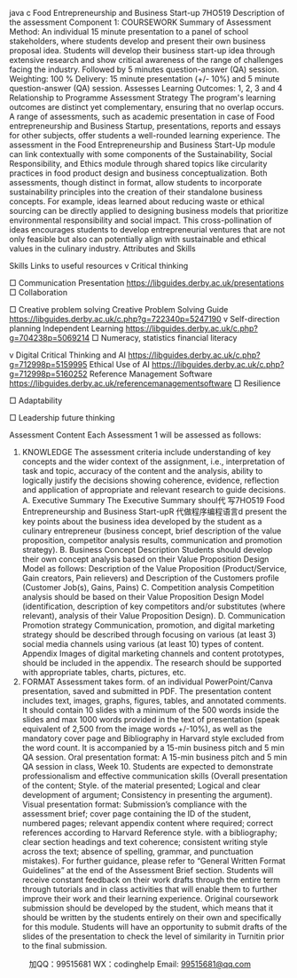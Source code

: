 java c
Food   Entrepreneurship   and   Business   Start-up
7HO519
Description of the assessment
Component   1: COURSEWORK
Summary of Assessment   Method:    An   individual   15   minute   presentation to a   panel of school   stakeholders, where students develop and   present their   own   business   proposal   idea.   Students   will develop their   business start-up   idea through extensive   research and show   critical   awareness   of the   range of challenges facing the   industry.   Followed   by 5   minutes   question-answer   (QA) session.
Weighting:      100 %
Delivery:   15   minute   presentation   (+/-   10%)   and 5   minute question-answer   (QA) session.
Assesses   Learning Outcomes:       1,   2,   3   and   4
Relationship to   Programme Assessment Strategy
The   program's   learning outcomes are distinct yet   complementary,   ensuring that   no   overlap   occurs.   A   range of assessments, such as   academic   presentation   in   case of   Food   entrepreneurship   and   Business      Startup,   presentations,   reports and essays for other subjects,   offer   students   a   well-rounded   learning   experience.
The assessment   in the Food Entrepreneurship and   Business Start-Up   module   can   link   contextually with some components of the Sustainability, Social Responsibility, and Ethics   module   through   shared topics   like circularity   practices   in food   product   design and   business conceptualization.   Both assessments, though distinct   in format, allow students to   incorporate   sustainability   principles   into   the creation of their standalone   business concepts.   For example,   ideas   learned   about   reducing   waste   or ethical sourcing   can   be directly applied to   designing   business   models that   prioritize   environmental   responsibility and social   impact. This cross-pollination of   ideas   encourages   students to   develop   entrepreneurial ventures that are   not only   feasible   but also   can   potentially   align   with   sustainable   and ethical values   in the culinary   industry.
Attributes and   Skills

Skills                                                                                                                                                                               Links to useful   resources
v
Critical thinking
   
□
Communication
Presentation
https://libguides.derby.ac.uk/presentations
□
Collaboration
   
□
Creative   problem solving
Creative   Problem Solving Guide
https://libguides.derby.ac.uk/c.php?g=722340p=5247190
v
Self-direction    planning
Independent   Learning
https://libguides.derby.ac.uk/c.php?g=704238p=5069214
□
Numeracy, statistics    financial   literacy
   
v
Digital
Critical Thinking and   AI
https://libguides.derby.ac.uk/c.php?g=712998p=5159995
Ethical   Use of   AI
https://libguides.derby.ac.uk/c.php?g=712998p=5160252
Reference   Management Software
https://libguides.derby.ac.uk/referencemanagementsoftware
□
Resilience
   
□
Adaptability
   
□
Leadership  future   thinking
   
Assessment Content
Each Assessment   1 will   be   assessed as follows:
1)   KNOWLEDGE
The assessment criteria   include   understanding of   key concepts   and the   wider   context   of the assignment,   i.e.,   interpretation of task and topic, accuracy of the   content   and the   analysis,   ability   to      logically justify the decisions showing coherence, evidence,   reflection   and   application   of appropriate   and   relevant   research to guide   decisions.
A.         Executive Summary
The   Executive Summary shoul代 写7HO519 Food Entrepreneurship and Business Start-upR
代做程序编程语言d   present   the   key   points about the   business   idea   developed   by the student as a culinary entrepreneur   (business   concept,   brief   description   of the value   proposition,   competitor analysis   results, communication and   promotion strategy).
B.         Business Concept   Description
Students should develop their own concept   analysis   based   on their   Value   Proposition   Design   Model   as follows:   Description of the Value   Proposition   (Product/Service, Gain creators,   Pain   relievers)   and      Description of the Customers   profile   (Customer Job(s), Gains,   Pains)
C.         Competition analysis
Competition analysis should   be   based on their Value   Proposition   Design   Model   (identification,   description of   key competitors and/or substitutes   (where   relevant),   analysis of their   Value Proposition   Design).
D.       Communication    Promotion   strategy
Communication,   promotion, and   digital   marketing strategy should   be described through   focusing   on   various   (at   least   3) social   media channels   using various   (at   least   10) types of content.   Appendix   Images of digital   marketing channels and   content   prototypes,   should   be   included   in the   appendix.   The   research should   be supported with appropriate tables,   charts,   pictures,   etc.
2)   FORMAT
Assessment takes form. of an   individual   PowerPoint/Canva   presentation, saved and   submitted   in   PDF. The   presentation content   includes text,   images, graphs, figures, tables, and   annotated   comments.   It should contain   10 slides with a   minimum   of   the   500   words   inside   the   slides   and   max      1000 words   provided   in the text of   presentation   (speak equivalent   of   2,500 from the   image   words      +/-10%), as well as the   mandatory cover   page   and   Bibliography   in   Harvard   style   excluded from   the   word count.   It   is accompanied   by a   15-min   business   pitch   and   5   min   QA   session.
Oral presentation format: A   15-min   business   pitch and 5   min   QA   session   in   class,   Week   10.   Students are expected to demonstrate   professionalism and   effective   communication   skills   (Overall   presentation of the content; Style. of the   material   presented;   Logical   and   clear   development   of   argument; Consistency   in   presenting the argument).
Visual presentation format:   Submission’s compliance with the   assessment   brief;   cover   page containing the   ID of the student,   numbered   pages;   relevant appendix content   where   required; correct   references according to   Harvard   Reference style. with a   bibliography;   clear   section   headings   and text coherence; consistent writing style   across the   text;   absence   of   spelling,   grammar,   and   punctuation   mistakes).   For further guidance,   please   refer to “General Written   Format Guidelines” at   the end of the Assessment   Brief section.
Students will   receive constant feedback on their work   drafts through the   entire   term   through   tutorials and   in class activities that will   enable them to   further   improve   their   work   and   their   learning   experience.
Original coursework submission   should   be developed   by the   student, which   means   that   it   should   be   written   by the students entirely on their own   and   specifically   for   this   module.
Students will   have an opportunity to submit   drafts   of the   slides   of the   presentation to   check   the   level   of similarity   in Turnitin   prior to the final submission.





         
加QQ：99515681  WX：codinghelp  Email: 99515681@qq.com
